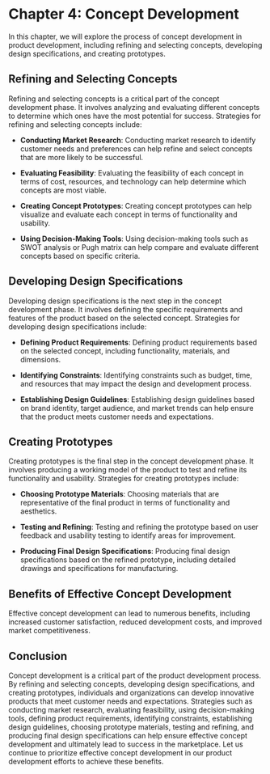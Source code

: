 Chapter 4: Concept Development
==============================

In this chapter, we will explore the process of concept development in product development, including refining and selecting concepts, developing design specifications, and creating prototypes.

Refining and Selecting Concepts
-------------------------------

Refining and selecting concepts is a critical part of the concept development phase. It involves analyzing and evaluating different concepts to determine which ones have the most potential for success. Strategies for refining and selecting concepts include:

* **Conducting Market Research**: Conducting market research to identify customer needs and preferences can help refine and select concepts that are more likely to be successful.

* **Evaluating Feasibility**: Evaluating the feasibility of each concept in terms of cost, resources, and technology can help determine which concepts are most viable.

* **Creating Concept Prototypes**: Creating concept prototypes can help visualize and evaluate each concept in terms of functionality and usability.

* **Using Decision-Making Tools**: Using decision-making tools such as SWOT analysis or Pugh matrix can help compare and evaluate different concepts based on specific criteria.

Developing Design Specifications
--------------------------------

Developing design specifications is the next step in the concept development phase. It involves defining the specific requirements and features of the product based on the selected concept. Strategies for developing design specifications include:

* **Defining Product Requirements**: Defining product requirements based on the selected concept, including functionality, materials, and dimensions.

* **Identifying Constraints**: Identifying constraints such as budget, time, and resources that may impact the design and development process.

* **Establishing Design Guidelines**: Establishing design guidelines based on brand identity, target audience, and market trends can help ensure that the product meets customer needs and expectations.

Creating Prototypes
-------------------

Creating prototypes is the final step in the concept development phase. It involves producing a working model of the product to test and refine its functionality and usability. Strategies for creating prototypes include:

* **Choosing Prototype Materials**: Choosing materials that are representative of the final product in terms of functionality and aesthetics.

* **Testing and Refining**: Testing and refining the prototype based on user feedback and usability testing to identify areas for improvement.

* **Producing Final Design Specifications**: Producing final design specifications based on the refined prototype, including detailed drawings and specifications for manufacturing.

Benefits of Effective Concept Development
-----------------------------------------

Effective concept development can lead to numerous benefits, including increased customer satisfaction, reduced development costs, and improved market competitiveness.

Conclusion
----------

Concept development is a critical part of the product development process. By refining and selecting concepts, developing design specifications, and creating prototypes, individuals and organizations can develop innovative products that meet customer needs and expectations. Strategies such as conducting market research, evaluating feasibility, using decision-making tools, defining product requirements, identifying constraints, establishing design guidelines, choosing prototype materials, testing and refining, and producing final design specifications can help ensure effective concept development and ultimately lead to success in the marketplace. Let us continue to prioritize effective concept development in our product development efforts to achieve these benefits.
